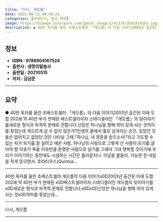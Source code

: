 ```yaml
---
title: "다시, 게으름"
date: 2021-06-11 04:40:24
categories: [국내도서, 종교-역학]
image: https://bimage.interpark.com/goods_image/1/4/3/6/350141436s.jpg
description: ● 40만 독자를 울린 초베스트셀러 「게으름」의 다음 이야기2003년 출간된 이래 도합 202쇄 약 40만 부가 판매된 베스트셀러이자 스테디셀러인 「게으름」의 뒷이야기를새로운 형식과 파격적 문체로 전합니다.신앙은 하나님을 향해 의미 있게 사는 것의미를 찾았는데 게으르게 살 수 없지 않
---
```


## **정보**

- **ISBN : 9788904167524**
- **출판사 : 생명의말씀사**
- **출판일 : 20210515**
- **저자 : 김남준**

------



## **요약**

●  40만 독자를 울린 초베스트셀러 「게으름」의 다음 이야기2003년 출간된 이래 도합 202쇄 약 40만 부가 판매된 베스트셀러이자 스테디셀러인 「게으름」의 뒷이야기를새로운 형식과 파격적 문체로 전합니다.신앙은 하나님을 향해 의미 있게 사는 것의미를 찾았는데 게으르게 살 수 없지 않은가?인생의 끝에서 홀로 남겨지는 순간, 있었던 것들은 없어지고 없었던 것은 나타날 그때,“하나님, 내 영혼을 받으소서!”라고 기도할 수 있는 자가 되기를.잘 살려고 애쓴 사람, 하나님의 사랑으로 그렇게 산 사람이 되기를.살아야 할 이유가 죽을 이유만큼 분명한 사람으로 살기를.그래야 그대 행복할 것이기에.우리가 이야기하는 동안에도 시샘하는 시간은 흘러갈지니. 이날을 붙들라. 가능한 한 내일을 적게 믿으면서. 호라티우스(Quintus...

------

40만 독자를 울린 초베스트셀러 게으름의 다음 이야기x0D2003년 출간된 이래 도합 202쇄 약 40만 부가 판매된 x0D베스트셀러이자 스테디셀러인 게으름의 뒷이야기를x0D새로운 형식과 파격적 문체로 전합니다.x0Dx0D신앙은 하나님을 향해 의미 있게 사는 것x0D의미를 찾았는데... 

------


다시, 게으름 

------


